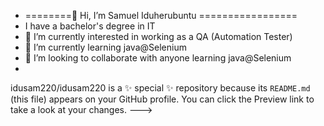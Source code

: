 - ========👋 Hi, I’m Samuel Iduherubuntu =================
- I have a bachelor's degree in IT
- 👀 I’m currently interested in working as a QA (Automation Tester)
- 🌱 I’m currently learning java@Selenium
- 💞️ I’m looking to collaborate with anyone learning java@Selenium
- 
idusam220/idusam220 is a ✨ special ✨ repository because its `README.md` (this file) appears on your GitHub profile.
You can click the Preview link to take a look at your changes.
--->
